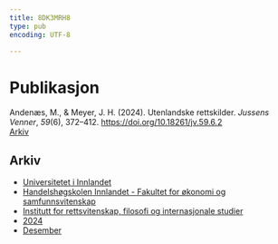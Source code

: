 ```yaml
---
title: 8DK3MRH8
type: pub
encoding: UTF-8

---
```

<h1>Publikasjon</h1>
<article id="csl-bib-container-8DK3MRH8" class="csl-bib-container">
  <div class="csl-bib-body"> <div class="csl-entry">Andenæs, M., &#38; Meyer, J. H. (2024). Utenlandske rettskilder. <i>Jussens Venner</i>, <i>59</i>(6), 372–412. <a href="https://doi.org/10.18261/jv.59.6.2">https://doi.org/10.18261/jv.59.6.2</a></div> </div>
  <div class="csl-bib-buttons">
    <a href="#taxonomy-article-8DK3MRH8" alt="archive" class="csl-bib-button">Arkiv</a>
  </div>
  <div id="csl-bib-meta-container-8DK3MRH8"></div>
</article>
<div id="csl-bib-meta-8DK3MRH8" class="csl-bib-meta">
  <article id="taxonomy-article-8DK3MRH8" class="taxonomy-article">
    <h1>Arkiv</h1>
    <ul>
      <li><a href="{{< params subfolder >}}nn/archive/?key=3DCRN523">Universitetet i Innlandet</a></li>
      <li><a href="{{< params subfolder >}}nn/archive/?key=DU8Q9LN9">Handelshøgskolen Innlandet - Fakultet for økonomi og samfunnsvitenskap</a></li>
      <li><a href="{{< params subfolder >}}nn/archive/?key=ITYAG68H">Institutt for rettsvitenskap, filosofi og internasjonale studier</a></li>
      <li><a href="{{< params subfolder >}}nn/archive/?key=KVIAK4ZQ">2024</a></li>
      <li><a href="{{< params subfolder >}}nn/archive/?key=IGZK8T9J">Desember</a></li>
    </ul>
  </article>
</div>
